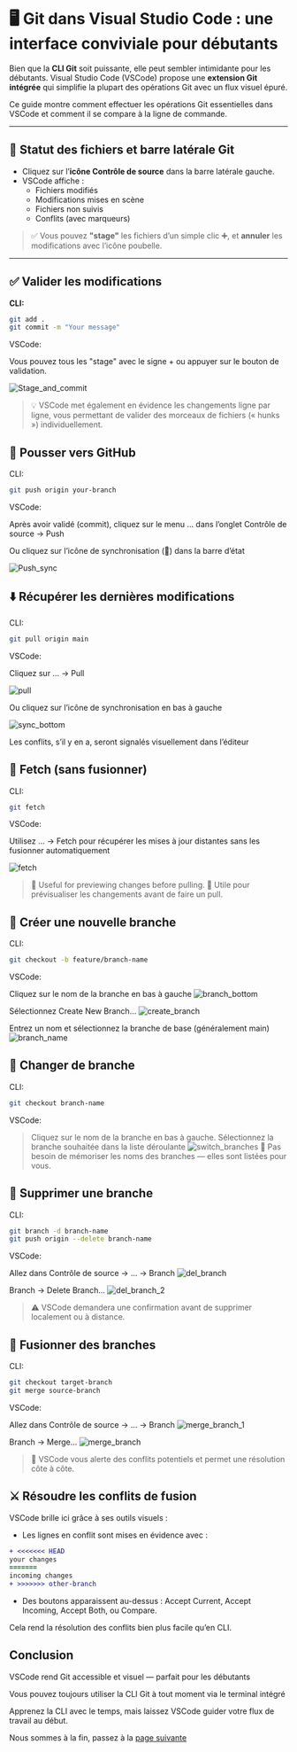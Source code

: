 # 🖥️ Git dans Visual Studio Code : une interface conviviale pour débutants

Bien que la **CLI Git** soit puissante, elle peut sembler intimidante pour les débutants.
Visual Studio Code (VSCode) propose une **extension Git intégrée** qui simplifie la plupart des opérations Git avec un flux visuel épuré.

Ce guide montre comment effectuer les opérations Git essentielles dans VSCode et comment il se compare à la ligne de commande.

---

## 📄 Statut des fichiers et barre latérale Git

- Cliquez sur l’**icône Contrôle de source** dans la barre latérale gauche.
- VSCode affiche :
  - Fichiers modifiés
  - Modifications mises en scène
  - Fichiers non suivis
  - Conflits (avec marqueurs)

> ✅ Vous pouvez **"stage"** les fichiers d’un simple clic ➕, et **annuler** les modifications avec l’icône poubelle.

---

## ✅ Valider les modifications

**CLI:**

``` bash
git add .
git commit -m "Your message"
```

VSCode:

Vous pouvez tous les "stage" avec le signe + ou appuyer sur le bouton de validation.

![Stage_and_commit](./img/stage_and_commit.png)

> 💡  VSCode met également en évidence les changements ligne par ligne, vous permettant de valider des morceaux de fichiers (« hunks ») individuellement.

## 🚀 Pousser vers GitHub

CLI:

```bash
git push origin your-branch
```

VSCode:

Après avoir validé (commit), cliquez sur le menu … dans l’onglet Contrôle de source → Push

Ou cliquez sur l’icône de synchronisation (🔄) dans la barre d’état

![Push_sync](./img/push_sync.png)

## ⬇️ Récupérer les dernières modifications

CLI:

```bash
git pull origin main
```

VSCode:

Cliquez sur … → Pull

![pull](./img/pull.png)

Ou cliquez sur l’icône de synchronisation en bas à gauche

![sync_bottom](./img/sync_bottom.png)

Les conflits, s’il y en a, seront signalés visuellement dans l’éditeur

## 🔄 Fetch (sans fusionner)

CLI:

```bash
git fetch
```

VSCode:

Utilisez … → Fetch pour récupérer les mises à jour distantes sans les fusionner automatiquement

![fetch](./img/fetch.png)

> 🧠 Useful for previewing changes before pulling.
> 🧠 Utile pour prévisualiser les changements avant de faire un pull.

## 🌿 Créer une nouvelle branche

CLI:

```bash
git checkout -b feature/branch-name
```

VSCode:

Cliquez sur le nom de la branche en bas à gauche
![branch_bottom](./img/branch_bottom.png)

Sélectionnez Create New Branch…
![create_branch](./img/create_branch.png)

Entrez un nom et sélectionnez la branche de base (généralement main)
![branch_name](./img/branch_name.png)

## 🔁 Changer de branche

CLI:

```bash
git checkout branch-name
```

VSCode:

> Cliquez sur le nom de la branche en bas à gauche. Sélectionnez la branche souhaitée dans la liste déroulante
![switch_branches](./img/switch_branches.png)
> 🔄 Pas besoin de mémoriser les noms des branches — elles sont listées pour vous.

## 🧹 Supprimer une branche

CLI:

```bash
git branch -d branch-name
git push origin --delete branch-name
```

VSCode:

Allez dans Contrôle de source → ... → Branch
![del_branch](./img/del_branch_1.png)

Branch → Delete Branch...
![del_branch_2](./img/del_branch_2.png)

> ⚠️ VSCode demandera une confirmation avant de supprimer localement ou à distance.

## 🔀 Fusionner des branches

CLI:

```bash
git checkout target-branch
git merge source-branch
```

VSCode:

Allez dans Contrôle de source → ... → Branch
![merge_branch_1](./img/del_branch_1.png)

Branch → Merge...
![merge_branch](./img/merge_branch.png)

> 📌 VSCode vous alerte des conflits potentiels et permet une résolution côte à côte.

## ⚔️ Résoudre les conflits de fusion

VSCode brille ici grâce à ses outils visuels :

- Les lignes en conflit sont mises en évidence avec :

```diff
+ <<<<<<< HEAD
your changes
=======
incoming changes
+ >>>>>>> other-branch
```

- Des boutons apparaissent au-dessus : Accept Current, Accept Incoming, Accept Both, ou Compare.

Cela rend la résolution des conflits bien plus facile qu’en CLI.

## Conclusion

VSCode rend Git accessible et visuel — parfait pour les débutants

Vous pouvez toujours utiliser la CLI Git à tout moment via le terminal intégré

Apprenez la CLI avec le temps, mais laissez VSCode guider votre flux de travail
au début.

Nous sommes à la fin, passez à la [page suivante](./git_complete.md)

